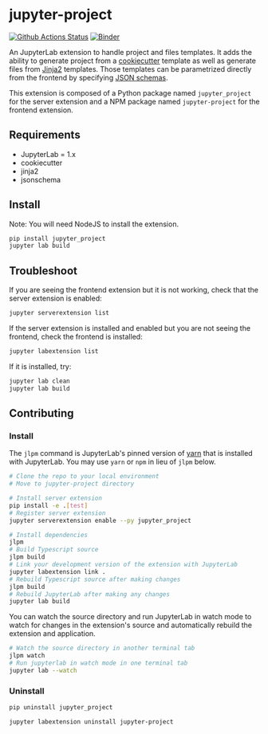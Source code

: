 # jupyter-project

[![Github Actions Status](https://github.com/fcollonval/jupyter-project/workflows/Test/badge.svg)](https://github.com/fcollonval/jupyter-project/actions?query=workflow%3ATest)
[![Binder](https://mybinder.org/badge_logo.svg)](https://mybinder.org/v2/gh/fcollonval/jupyter-project/master?urlpath=lab)


An JupyterLab extension to handle project and files templates. It adds the ability to 
generate project from a [cookiecutter](https://cookiecutter.readthedocs.io/en/latest/) template as well as generate files
from [Jinja2](https://jinja.palletsprojects.com/en/master/) templates. Those templates can be parametrized directly from
the frontend by specifying [JSON schemas](https://json-schema.org/).


This extension is composed of a Python package named `jupyter_project`
for the server extension and a NPM package named `jupyter-project`
for the frontend extension.


## Requirements

* JupyterLab = 1.x
* cookiecutter
* jinja2
* jsonschema

## Install

Note: You will need NodeJS to install the extension.

```bash
pip install jupyter_project
jupyter lab build
```

## Troubleshoot

If you are seeing the frontend extension but it is not working, check
that the server extension is enabled:

```bash
jupyter serverextension list
```

If the server extension is installed and enabled but you are not seeing
the frontend, check the frontend is installed:

```bash
jupyter labextension list
```

If it is installed, try:

```bash
jupyter lab clean
jupyter lab build
```

## Contributing

### Install

The `jlpm` command is JupyterLab's pinned version of
[yarn](https://yarnpkg.com/) that is installed with JupyterLab. You may use
`yarn` or `npm` in lieu of `jlpm` below.

```bash
# Clone the repo to your local environment
# Move to jupyter-project directory

# Install server extension
pip install -e .[test]
# Register server extension
jupyter serverextension enable --py jupyter_project

# Install dependencies
jlpm
# Build Typescript source
jlpm build
# Link your development version of the extension with JupyterLab
jupyter labextension link .
# Rebuild Typescript source after making changes
jlpm build
# Rebuild JupyterLab after making any changes
jupyter lab build
```

You can watch the source directory and run JupyterLab in watch mode to watch for changes in the extension's source and automatically rebuild the extension and application.

```bash
# Watch the source directory in another terminal tab
jlpm watch
# Run jupyterlab in watch mode in one terminal tab
jupyter lab --watch
```

### Uninstall

```bash
pip uninstall jupyter_project

jupyter labextension uninstall jupyter-project
```
